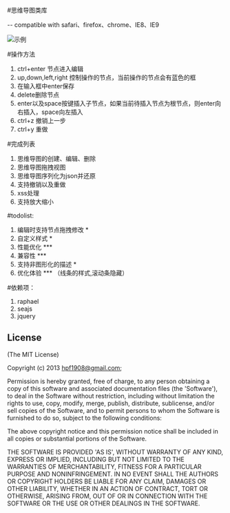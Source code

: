 #思维导图类库

 -- compatible with safari、firefox、chrome、IE8、IE9

![示例](https://raw.github.com/hpf1908/jsMind/master/images/screenShot.png)

#操作方法

1. ctrl+enter 节点进入编辑
2. up,down,left,right 控制操作的节点，当前操作的节点会有蓝色的框
3. 在输入框中enter保存
4. delete删除节点
5. enter以及space按键插入子节点，如果当前待插入节点为根节点，则enter向右插入，space向左插入
6. ctrl+z 撤销上一步
7. ctrl+y 重做

#完成列表

1. 思维导图的创建、编辑、删除
2. 思维导图拖拽视图
3. 思维导图序列化为json并还原
4. 支持撤销以及重做
5. xss处理
6. 支持放大缩小

#todolist: 

1. 编辑时支持节点拖拽修改 *     
2. 自定义样式 *
3. 性能优化 ***
4. 兼容性 ***
5. 支持非图形化的描述 *
6. 优化体验 *** （线条的样式,滚动条隐藏）

#依赖项：

1. raphael  
2. seajs 
3. jquery  

## License 

(The MIT License)

Copyright (c) 2013 hpf1908@gmail.com;

Permission is hereby granted, free of charge, to any person obtaining
a copy of this software and associated documentation files (the
'Software'), to deal in the Software without restriction, including
without limitation the rights to use, copy, modify, merge, publish,
distribute, sublicense, and/or sell copies of the Software, and to
permit persons to whom the Software is furnished to do so, subject to
the following conditions:

The above copyright notice and this permission notice shall be
included in all copies or substantial portions of the Software.

THE SOFTWARE IS PROVIDED 'AS IS', WITHOUT WARRANTY OF ANY KIND,
EXPRESS OR IMPLIED, INCLUDING BUT NOT LIMITED TO THE WARRANTIES OF
MERCHANTABILITY, FITNESS FOR A PARTICULAR PURPOSE AND NONINFRINGEMENT.
IN NO EVENT SHALL THE AUTHORS OR COPYRIGHT HOLDERS BE LIABLE FOR ANY
CLAIM, DAMAGES OR OTHER LIABILITY, WHETHER IN AN ACTION OF CONTRACT,
TORT OR OTHERWISE, ARISING FROM, OUT OF OR IN CONNECTION WITH THE
SOFTWARE OR THE USE OR OTHER DEALINGS IN THE SOFTWARE.

